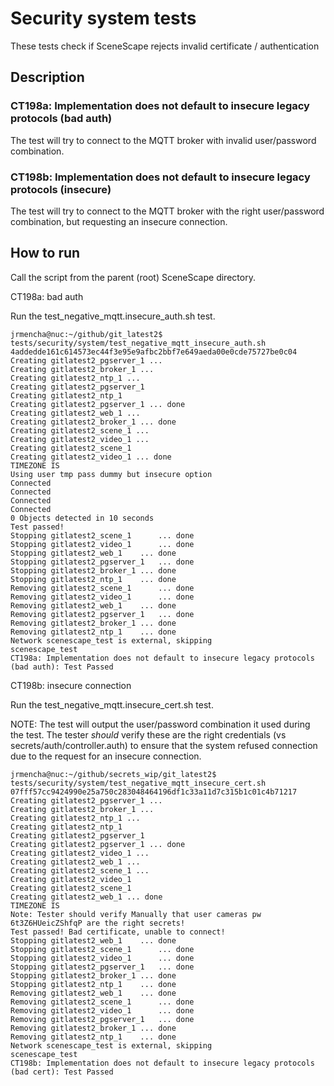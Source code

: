 # Security system tests

These tests check if SceneScape rejects invalid certificate / authentication

## Description

### CT198a: Implementation does not default to insecure legacy protocols (bad auth)

The test will try to connect to the MQTT broker with invalid user/password combination.

### CT198b: Implementation does not default to insecure legacy protocols (insecure)

The test will try to connect to the MQTT broker with the right user/password combination, but requesting an insecure connection.

## How to run

Call the script from the parent (root) SceneScape directory.

CT198a: bad auth

Run the test_negative_mqtt.insecure_auth.sh test.

```
jrmencha@nuc:~/github/git_latest2$ tests/security/system/test_negative_mqtt_insecure_auth.sh
4addedde161c614573ec44f3e95e9afbc2bbf7e649aeda00e0cde75727be0c04
Creating gitlatest2_pgserver_1 ...
Creating gitlatest2_broker_1 ...
Creating gitlatest2_ntp_1 ...
Creating gitlatest2_pgserver_1
Creating gitlatest2_ntp_1
Creating gitlatest2_pgserver_1 ... done
Creating gitlatest2_web_1 ...
Creating gitlatest2_broker_1 ... done
Creating gitlatest2_scene_1 ...
Creating gitlatest2_video_1 ...
Creating gitlatest2_scene_1
Creating gitlatest2_video_1 ... done
TIMEZONE IS
Using user tmp pass dummy but insecure option
Connected
Connected
Connected
Connected
0 Objects detected in 10 seconds
Test passed!
Stopping gitlatest2_scene_1      ... done
Stopping gitlatest2_video_1      ... done
Stopping gitlatest2_web_1    ... done
Stopping gitlatest2_pgserver_1   ... done
Stopping gitlatest2_broker_1 ... done
Stopping gitlatest2_ntp_1    ... done
Removing gitlatest2_scene_1      ... done
Removing gitlatest2_video_1      ... done
Removing gitlatest2_web_1    ... done
Removing gitlatest2_pgserver_1   ... done
Removing gitlatest2_broker_1 ... done
Removing gitlatest2_ntp_1    ... done
Network scenescape_test is external, skipping
scenescape_test
CT198a: Implementation does not default to insecure legacy protocols (bad auth): Test Passed

```

CT198b: insecure connection

Run the test_negative_mqtt.insecure_cert.sh test.

NOTE: The test will output the user/password combination it used during the test.
The tester _should_ verify these are the right credentials (vs secrets/auth/controller.auth) to ensure
that the system refused connection due to the request for an insecure connection.

```
jrmencha@nuc:~/github/secrets_wip/git_latest2$ tests/security/system/test_negative_mqtt_insecure_cert.sh
07fff57cc9424990e25a750c283048464196df1c33a11d7c315b1c01c4b71217
Creating gitlatest2_pgserver_1 ...
Creating gitlatest2_broker_1 ...
Creating gitlatest2_ntp_1 ...
Creating gitlatest2_ntp_1
Creating gitlatest2_pgserver_1
Creating gitlatest2_pgserver_1 ... done
Creating gitlatest2_video_1 ...
Creating gitlatest2_web_1 ...
Creating gitlatest2_scene_1 ...
Creating gitlatest2_video_1
Creating gitlatest2_scene_1
Creating gitlatest2_web_1 ... done
TIMEZONE IS
Note: Tester should verify Manually that user cameras pw 6t3Z6HUeicZShfqP are the right secrets!
Test passed! Bad certificate, unable to connect!
Stopping gitlatest2_web_1    ... done
Stopping gitlatest2_scene_1      ... done
Stopping gitlatest2_video_1      ... done
Stopping gitlatest2_pgserver_1   ... done
Stopping gitlatest2_broker_1 ... done
Stopping gitlatest2_ntp_1    ... done
Removing gitlatest2_web_1    ... done
Removing gitlatest2_scene_1      ... done
Removing gitlatest2_video_1      ... done
Removing gitlatest2_pgserver_1   ... done
Removing gitlatest2_broker_1 ... done
Removing gitlatest2_ntp_1    ... done
Network scenescape_test is external, skipping
scenescape_test
CT198b: Implementation does not default to insecure legacy protocols (bad cert): Test Passed
```
